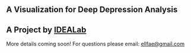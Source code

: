 ## A Visualization for Deep Depression Analysis

## A Project by [IDEALab](https://github.com/IDEA-NTHU-Taiwan)

More details coming soon! For questions please email: ellfae@gmail.com